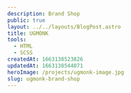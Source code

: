 ```yaml
---
description: Brand Shop
public: true
layout: ../../layouts/BlogPost.astro
title: UGMONK
tools:
  - HTML
  - SCSS
createdAt: 1663138523826
updatedAt: 1663138544071
heroImage: /projects/ugmonk-image.jpg
slug: ugmonk-brand-shop
---
```

